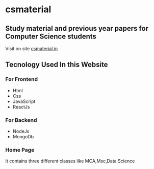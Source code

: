 # csmaterial

## Study material and previous year papers for Computer Science students 
    
    
    
Visit on site [csmaterial.in](https://www.csmaterial.in/)


## Tecnology Used In this Website

### For Frontend            
- Html 
- Css 
- JavaScript 
- ReactJs


 ### For Backend        
 
 - NodeJs                           
 - MongoDb
 
### Home Page 
It contains three different classes like MCA,Msc,Data Science 
